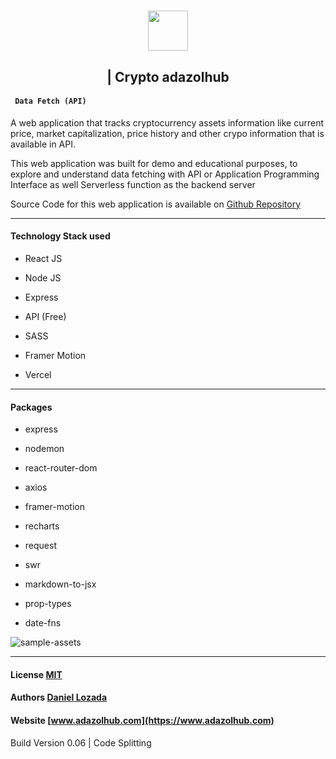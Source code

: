 <h1 align="center" >
  <a href="https://www.adazolhub.com">
    <img src="https://firebasestorage.googleapis.com/v0/b/djlozada.appspot.com/o/mdx%2Freadme-logo.svg?alt=media&token=1a4bad4d-0168-40be-9082-efb5fa244915" height="64"/>
  </a>

</h1>
<h2 align='center'> | Crypto <span>adazolhub</span> </h2>

<h4><code> Data Fetch (API) </code></h4>

A web application that tracks cryptocurrency assets information like current price, market capitalization, price history and other crypo information that is available in API.



This web application was built for demo and educational purposes, to explore and understand data fetching with API or Application Programming Interface as well Serverless function as the backend server

Source Code for this web application is available on [Github Repository](https://github.com/adazol123/data-fetch-api)

---

#### Technology Stack used

* React JS

* Node JS

* Express

* API (Free)

* SASS

* Framer Motion

* Vercel

---

#### Packages

 - express

 - nodemon

 - react-router-dom

 - axios

 - framer-motion

 - recharts

 - request

 - swr
 
 - markdown-to-jsx

 - prop-types

 - date-fns


![sample-assets](https://firebasestorage.googleapis.com/v0/b/djlozada.appspot.com/o/mdx%2Fcrypto-update-01.png?alt=media&token=9f819a8a-c4dc-4d90-b696-5979fc5f0d86)

---

#### License [MIT](https://github.com/adazol123/data-fetch-api/blob/master/client/LICENSE)

#### Authors [Daniel Lozada](https://www.github.com/adazol123)
#### Website [www.adazolhub.com](https://www.adazolhub.com)

Build Version 0.06 | Code Splitting


